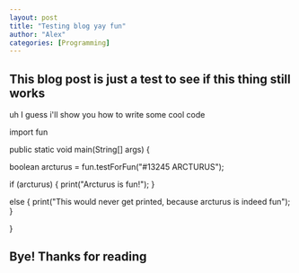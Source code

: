```yaml
---
layout: post
title: "Testing blog yay fun"
author: "Alex"
categories: [Programming]
---
```


## This blog post is just a test to see if this thing still works
uh I guess i'll show you how to write some cool code


import fun

public static void main(String[] args) {

  boolean arcturus = fun.testForFun("#13245 ARCTURUS");
  
  if (arcturus) {
    print("Arcturus is fun!");
  }
  
  else {
    print("This would never get printed, because arcturus is indeed fun");
  }
  
}

## Bye! Thanks for reading

